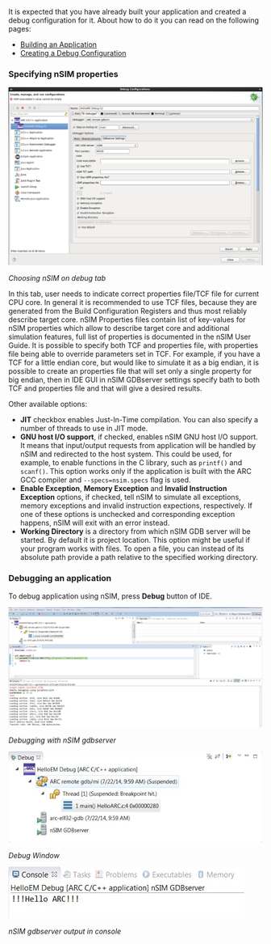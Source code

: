
It is expected that you have already built your application and created a
 debug configuration for it. About how to do it you can read on the following
pages:
* [Building an Application](Building-User-Guide)
* [Creating a Debug Configuration](Creating-a-Debug-Configuration)


### Specifying nSIM properties

   ![Choosing nSIM on debug tab](images/debugging/nsim/nsim_tab.png)

   _Choosing nSIM on debug tab_

   In this tab, user needs to indicate correct properties file/TCF file for
   current CPU core. In general it is recommended to use TCF files, because
   they are generated from the Build Configuration Registers and thus most
   reliably describe target core. nSIM Properties files contain list of
   key-values for nSIM properties which allow to describe target core and
   additional simulation features, full list of properties is documented in the
   nSIM User Guide.  It is possible to specify both TCF and properties file,
   with properties file being able to override parameters set in TCF. For
   example, if you have a TCF for a little endian core, but would like to
   simulate it as a big endian, it is possible to create an properties file
   that will set only a single property for big endian, then in IDE GUI in nSIM
   GDBserver settings specify bath to both TCF and properties file and that
   will give a desired results.


   Other available options:
   - **JIT** checkbox enables Just-In-Time compilation. You can also specify a number
    of threads to use in JIT mode.
   - **GNU host I/O support**, if checked, enables nSIM GNU host I/O support. It means
    that input/output requests from application will be handled by nSIM and redirected
    to the host system. This could be used, for example, to enable functions in the
    C library, such as `printf()` and `scanf()`. This option works only if the application
    is built with the ARC GCC compiler and `--specs=nsim.specs` flag is used.
   - **Enable Exception**, **Memory Exception** and **Invalid Instruction Exception**
    options, if checked, tell nSIM to simulate all exceptions, memory exceptions and
    invalid instruction expections, respectively. If one of these options is unchecked
    and corresponding exception happens, nSIM will exit with an error instead.
   - **Working Directory** is a directory from which nSIM GDB server will be
     started. By default it is project location. This option might be useful if
    your program works with files. To open a file, you can instead of its
    absolute path provide a path relative to the specified working directory.

### Debugging an application

To debug application using nSIM, press **Debug** button of IDE.


   ![Debugging with nSIM gdbserver](images/debugging/nsim/nsim_debug.png)

   _Debugging with nSIM gdbserver_

   ![Debug Window](images/debugging/nsim/nsim_debug_window.png)

   _Debug Window_

   ![nSIM gdbserver output in console](images/debugging/nsim/nsim_output.png)

   _nSIM gdbserver output in console_

